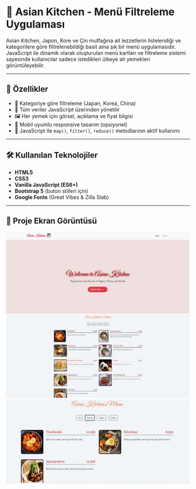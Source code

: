 # 🍜 Asian Kitchen - Menü Filtreleme Uygulaması

Asian Kitchen, Japon, Kore ve Çin mutfağına ait lezzetlerin listelendiği ve kategorilere göre filtrelenebildiği basit ama şık bir menü uygulamasıdır.  
JavaScript ile dinamik olarak oluşturulan menü kartları ve filtreleme sistemi sayesinde kullanıcılar sadece istedikleri ülkeye ait yemekleri görüntüleyebilir.

---

## 🎯 Özellikler

- 🍣 Kategoriye göre filtreleme (Japan, Korea, China)
- 🍥 Tüm veriler JavaScript üzerinden yönetilir
- 🖼️ Her yemek için görsel, açıklama ve fiyat bilgisi
- 📱 Mobil uyumlu responsive tasarım (opsiyonel)
- 🧠 JavaScript ile `map()`, `filter()`, `reduce()` metodlarının aktif kullanımı

---

## 🛠️ Kullanılan Teknolojiler

- **HTML5**  
- **CSS3**  
- **Vanilla JavaScript (ES6+)**  
- **Bootstrap 5** (buton stilleri için)  
- **Google Fonts** (Great Vibes & Zilla Slab)

---

## 📸 Proje Ekran Görüntüsü

![Asian Kitchen Menu Screenshot](images/gorsel1.jpg)
![Asian Kitchen Menu Screenshot](images/gorsel2.jpg)
![Asian Kitchen Menu Screenshot](images/gorsel3.jpg)



